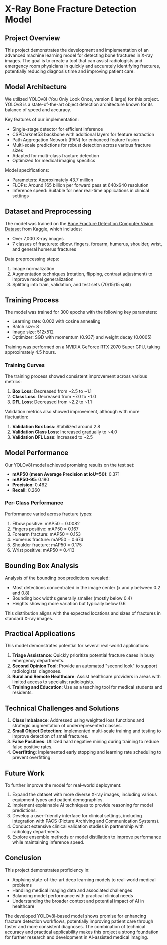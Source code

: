 # X-Ray Bone Fracture Detection Model

## Project Overview

This project demonstrates the development and implementation of an advanced machine learning model for detecting bone fractures in X-ray images. The goal is to create a tool that can assist radiologists and emergency room physicians in quickly and accurately identifying fractures, potentially reducing diagnosis time and improving patient care.

## Model Architecture

We utilized YOLOv8l (You Only Look Once, version 8 large) for this project. YOLOv8 is a state-of-the-art object detection architecture known for its balance of speed and accuracy.

Key features of our implementation:
- Single-stage detector for efficient inference
- CSPDarknet53 backbone with additional layers for feature extraction
- Path Aggregation Network (PAN) for enhanced feature fusion
- Multi-scale predictions for robust detection across various fracture sizes
- Adapted for multi-class fracture detection
- Optimized for medical imaging specifics

Model specifications:
- Parameters: Approximately 43.7 million
- FLOPs: Around 165 billion per forward pass at 640x640 resolution
- Inference speed: Suitable for near real-time applications in clinical settings

## Dataset and Preprocessing

The model was trained on the [Bone Fracture Detection Computer Vision Dataset](https://www.kaggle.com/datasets/pkdarabi/bone-fracture-detection-computer-vision-project) from Kaggle, which includes:
- Over 7,000 X-ray images
- 7 classes of fractures: elbow, fingers, forearm, humerus, shoulder, wrist, and general humerus fractures

Data preprocessing steps:
1. Image normalization
2. Augmentation techniques (rotation, flipping, contrast adjustment) to improve model generalization
3. Splitting into train, validation, and test sets (70/15/15 split)

## Training Process

The model was trained for 300 epochs with the following key parameters:
- Learning rate: 0.002 with cosine annealing
- Batch size: 8
- Image size: 512x512
- Optimizer: SGD with momentum (0.937) and weight decay (0.0005)

Training was performed on a NVIDIA GeForce RTX 2070 Super GPU, taking approximately 4.5 hours.

### Training Curves

The training process showed consistent improvement across various metrics:

1. **Box Loss**: Decreased from ~2.5 to ~1.1
2. **Class Loss**: Decreased from ~7.0 to ~1.0
3. **DFL Loss**: Decreased from ~2.2 to ~1.1

Validation metrics also showed improvement, although with more fluctuation:

1. **Validation Box Loss**: Stabilized around 2.8
2. **Validation Class Loss**: Increased gradually to ~4.0
3. **Validation DFL Loss**: Increased to ~2.5

## Model Performance

Our YOLOv8l model achieved promising results on the test set:

- **mAP50 (mean Average Precision at IoU=50)**: 0.371
- **mAP50-95**: 0.180
- **Precision**: 0.462
- **Recall**: 0.260

### Per-Class Performance

Performance varied across fracture types:

1. Elbow positive: mAP50 = 0.0082
2. Fingers positive: mAP50 = 0.167
3. Forearm fracture: mAP50 = 0.153
4. Humerus fracture: mAP50 = 0.674
5. Shoulder fracture: mAP50 = 0.175
6. Wrist positive: mAP50 = 0.413

## Bounding Box Analysis

Analysis of the bounding box predictions revealed:
- Most detections concentrated in the image center (x and y between 0.2 and 0.8)
- Bounding box widths generally smaller (mostly below 0.4)
- Heights showing more variation but typically below 0.6

This distribution aligns with the expected locations and sizes of fractures in standard X-ray images.

## Practical Applications

This model demonstrates potential for several real-world applications:

1. **Triage Assistance**: Quickly prioritize potential fracture cases in busy emergency departments.
2. **Second Opinion Tool**: Provide an automated "second look" to support radiologists' diagnoses.
3. **Rural and Remote Healthcare**: Assist healthcare providers in areas with limited access to specialist radiologists.
4. **Training and Education**: Use as a teaching tool for medical students and residents.

## Technical Challenges and Solutions

1. **Class Imbalance**: Addressed using weighted loss functions and strategic augmentation of underrepresented classes.
2. **Small Object Detection**: Implemented multi-scale training and testing to improve detection of small fractures.
3. **False Positives**: Utilized hard negative mining during training to reduce false positive rates.
4. **Overfitting**: Implemented early stopping and learning rate scheduling to prevent overfitting.

## Future Work

To further improve the model for real-world deployment:

1. Expand the dataset with more diverse X-ray images, including various equipment types and patient demographics.
2. Implement explainable AI techniques to provide reasoning for model predictions.
3. Develop a user-friendly interface for clinical settings, including integration with PACS (Picture Archiving and Communication Systems).
4. Conduct extensive clinical validation studies in partnership with radiology departments.
5. Explore ensemble methods or model distillation to improve performance while maintaining inference speed.

## Conclusion

This project demonstrates proficiency in:
- Applying state-of-the-art deep learning models to real-world medical problems
- Handling medical imaging data and associated challenges
- Balancing model performance with practical clinical needs
- Understanding the broader context and potential impact of AI in healthcare

The developed YOLOv8l-based model shows promise for enhancing fracture detection workflows, potentially improving patient care through faster and more consistent diagnoses. The combination of technical accuracy and practical applicability makes this project a strong foundation for further research and development in AI-assisted medical imaging.